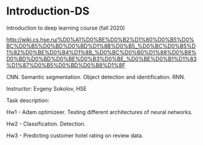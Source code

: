 # Introduction-DS
Introduction to deep learning course (fall 2020)

http://wiki.cs.hse.ru/%D0%A1%D0%BE%D0%B2%D1%80%D0%B5%D0%BC%D0%B5%D0%BD%D0%BD%D1%8B%D0%B5_%D0%BC%D0%B5%D1%82%D0%BE%D0%B4%D1%8B_%D0%BC%D0%B0%D1%88%D0%B8%D0%BD%D0%BD%D0%BE%D0%B3%D0%BE_%D0%BE%D0%B1%D1%83%D1%87%D0%B5%D0%BD%D0%B8%D1%8F

CNN. Semantic segmentation. Object detection and identification. RNN. 

Instructor: Evgeny Sokolov, HSE

Task description:

Hw1 - Adam optimizeer. Testing different architectures of neural networks.

Hw2 - Classification. Detection.

Hw3 - Predicting customer hotel rating on review data.
